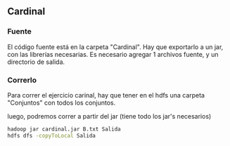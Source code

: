 
## Cardinal

### Fuente
El código fuente está en la carpeta "Cardinal".
Hay que exportarlo a un jar, con las librerías necesarias.
Es necesario agregar 1 archivos fuente, y un directorio de salida.


### Correrlo

Para correr el ejercicio carinal, hay que tener en el hdfs una carpeta "Conjuntos" con todos los conjuntos. 

luego, podremos correr a partir del jar (tiene todo los jar's necesarios)

```bash
hadoop jar cardinal.jar B.txt Salida
hdfs dfs -copyToLocal Salida
```






